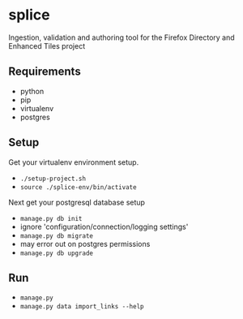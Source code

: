 # splice


Ingestion, validation and authoring tool for the Firefox Directory and Enhanced
Tiles project

## Requirements

 * python
  * pip
  * virtualenv
 * postgres

## Setup

Get your virtualenv environment setup.

 * `./setup-project.sh`
 * `source ./splice-env/bin/activate`

Next get your postgresql database setup

 * `manage.py db init`
  * ignore 'configuration/connection/logging settings'
 * `manage.py db migrate`
  * may error out on postgres permissions
 * `manage.py db upgrade`
 
## Run

 * `manage.py`
 * `manage.py data import_links --help`
